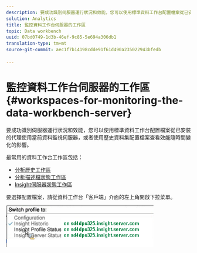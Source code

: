 ```yaml
---
description: 要成功識別伺服器運行狀況和效能，您可以使用標準資料工作台配置檔案從已安裝的代理使用當前資料監視伺服器，或者使用歷史資料集配置檔案查看效能隨時間變化的影響。
solution: Analytics
title: 監控資料工作台伺服器的工作區
topic: Data workbench
uuid: 07bd0749-1d3b-46ef-9c85-5e694a306db1
translation-type: tm+mt
source-git-commit: aec1f7b14198cdde91f61d490a235022943bfedb

---
```



# 監控資料工作台伺服器的工作區{#workspaces-for-monitoring-the-data-workbench-server}

要成功識別伺服器運行狀況和效能，您可以使用標準資料工作台配置檔案從已安裝的代理使用當前資料監視伺服器，或者使用歷史資料集配置檔案查看效能隨時間變化的影響。

最常用的資料工作台工作區包括：

* [分析歷史工作區](../../../home/monitoring-installation/monitoring-profiles/monitoring-historical-using.md#concept-4a4661f3728540e699b92dac80c44015)
* [分析描述檔狀態工作區](../../../home/monitoring-installation/monitoring-profiles/monitoring-profile-using.md#concept-b4f472ece1094abc9192d89fdce5e104)
* [Insight伺服器狀態工作區](../../../home/monitoring-installation/monitoring-profiles/monitoring-server-using.md#concept-b4f472ece1094abc9192d89fdce5e104)

要選擇配置檔案，請從資料工作台「客戶端」介面的左上角開啟下拉菜單。

![](assets/profile_switch.png)

